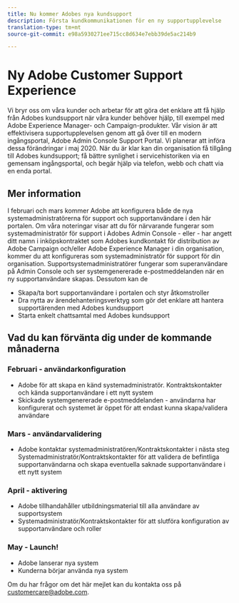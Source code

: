 ```yaml
---
title: Nu kommer Adobes nya kundsupport
description: Första kundkommunikationen för en ny supportupplevelse
translation-type: tm+mt
source-git-commit: e98a5930271ee715cc8d634e7ebb39de5ac214b9

---
```



# Ny Adobe Customer Support Experience

Vi bryr oss om våra kunder och arbetar för att göra det enklare att få hjälp från Adobes kundsupport när våra kunder behöver hjälp, till exempel med Adobe Experience Manager- och Campaign-produkter. Vår vision är att effektivisera supportupplevelsen genom att gå över till en modern ingångsportal, Adobe Admin Console Support Portal. Vi planerar att införa dessa förändringar i maj 2020. När du är klar kan din organisation få tillgång till Adobes kundsupport; få bättre synlighet i servicehistoriken via en gemensam ingångsportal, och begär hjälp via telefon, webb och chatt via en enda portal.

## Mer information

I februari och mars kommer Adobe att konfigurera både de nya systemadministratörerna för support och supportanvändare i den här portalen. Om våra noteringar visar att du för närvarande fungerar som systemadministratör för support i Adobes Admin Console - eller - har angett ditt namn i inköpskontraktet som Adobes kundkontakt för distribution av Adobe Campaign och/eller Adobe Experience Manager i din organisation, kommer du att konfigureras som systemadministratör för support för din organisation.
Supportsystemadministratörer fungerar som superanvändare på Admin Console och ser systemgenererade e-postmeddelanden när en ny supportanvändare skapas. Dessutom kan de

* Skapa/ta bort supportanvändare i portalen och styr åtkomstroller
* Dra nytta av ärendehanteringsverktyg som gör det enklare att hantera supportärenden med Adobes kundsupport
* Starta enkelt chattsamtal med Adobes kundsupport

## Vad du kan förvänta dig under de kommande månaderna

### Februari - användarkonfiguration

* Adobe för att skapa en känd systemadministratör. Kontraktskontakter och kända supportanvändare i ett nytt system
* Skickade systemgenererade e-postmeddelanden - användarna har konfigurerat och systemet är öppet för att endast kunna skapa/validera användare


### Mars - användarvalidering

* Adobe kontaktar systemadministratören/Kontraktskontakter i nästa steg Systemadministratör/Kontraktskontakter för att validera de befintliga supportanvändarna och skapa eventuella saknade supportanvändare i ett nytt system

### April - aktivering

* Adobe tillhandahåller utbildningsmaterial till alla användare av supportsystem
* Systemadministratör/Kontraktskontakter för att slutföra konfiguration av supportanvändare och roller

### May - Launch!

* Adobe lanserar nya system
* Kunderna börjar använda nya system

Om du har frågor om det här mejlet kan du kontakta oss på [customercare@adobe.com](mailto:customercare@adobe.com).
